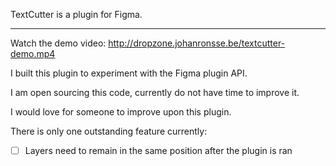 TextCutter is a plugin for Figma.

---

Watch the demo video:
http://dropzone.johanronsse.be/textcutter-demo.mp4

I built this plugin to experiment with the Figma plugin API.

I am open sourcing this code, currently do not have time to improve it.

I would love for someone to improve upon this plugin.

There is only one outstanding feature currently:

* [ ] Layers need to remain in the same position after the plugin is ran


